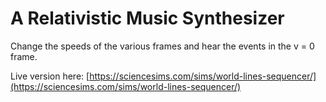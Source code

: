 # A Relativistic Music Synthesizer

Change the speeds of the various frames and hear the events in the v = 0 frame.

Live version here: [https://sciencesims.com/sims/world-lines-sequencer/](https://sciencesims.com/sims/world-lines-sequencer/)
